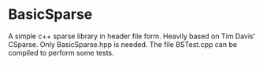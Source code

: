 # BasicSparse
A simple c++ sparse library in header file form. Heavily based on Tim Davis' CSparse.
Only BasicSparse.hpp is needed. The file BSTest.cpp can be compiled to perform some tests.
